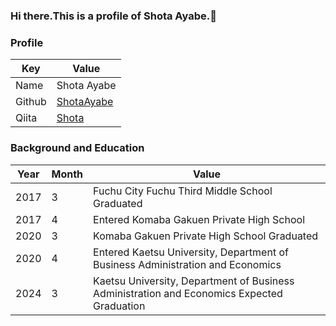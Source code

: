 ### Hi there.This is a profile of Shota Ayabe.👋

### Profile
|  Key  |  Value  |
| ---- | ---- |
|  Name  |  Shota Ayabe  |
|  Github  |  <a href="https://github.com/ShotaAyabe">ShotaAyabe</a>  |
|  Qiita  |  <a href="https://qiita.com/001code">Shota</a>  |

### Background and Education
|  Year  |  Month  |  Value  |
| ---- | ---- | ---- |
|  2017  |  3  |  Fuchu City Fuchu Third Middle School Graduated  |
|  2017  |  4  |  Entered Komaba Gakuen Private High School  |
|  2020  |  3  |  Komaba Gakuen Private High School Graduated  |
|  2020  |  4  |  Entered Kaetsu University, Department of Business Administration and Economics  |
|  2024  |  3  |  Kaetsu University, Department of Business Administration and Economics Expected Graduation  |


<!--
**ShotaAyabe/ShotaAyabe** is a ✨ _special_ ✨ repository because its `README.md` (this file) appears on your GitHub profile.
Here are some ideas to get you started:
- 🔭 I’m currently working on ...
- 🌱 I’m currently learning ...
- 👯 I’m looking to collaborate on ...
- 🤔 I’m looking for help with ...
- 💬 Ask me about ...
- 📫 How to reach me: ...
- 😄 Pronouns: ...
- ⚡ Fun fact: ...
-->
